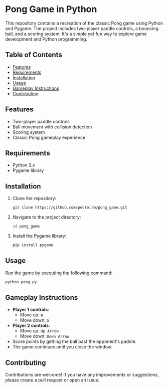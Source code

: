 # Pong Game in Python

This repository contains a recreation of the classic Pong game using Python and Pygame. The project includes two-player paddle controls, a bouncing ball, and a scoring system. It's a simple yet fun way to explore game development and Python programming.

## Table of Contents

- [Features](#features)
- [Requirements](#requirements)
- [Installation](#installation)
- [Usage](#usage)
- [Gameplay Instructions](#gameplay-instructions)
- [Contributing](#contributing)

## Features

- Two-player paddle controls
- Ball movement with collision detection
- Scoring system
- Classic Pong gameplay experience

## Requirements

- Python 3.x
- Pygame library

## Installation

1. Clone the repository:
    ```bash
    git clone https://github.com/pedrolrm/pong_game.git
    ```

2. Navigate to the project directory:
    ```bash
    cd pong_game
    ```

3. Install the Pygame library:
    ```bash
    pip install pygame
    ```

## Usage

Run the game by executing the following command:
```bash
python pong.py
```

## Gameplay Instructions

- **Player 1 controls**:
  - Move up: `W`
  - Move down: `S`
- **Player 2 controls**:
  - Move up: `Up Arrow`
  - Move down: `Down Arrow`
- Score points by getting the ball past the opponent's paddle.
- The game continues until you close the window.

## Contributing

Contributions are welcome! If you have any improvements or suggestions, please create a pull request or open an issue.


